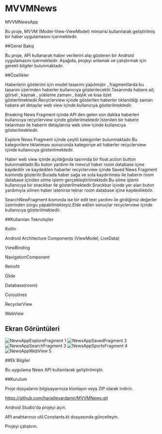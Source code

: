 # MVVMNews
 MVVMNewsApp

 Bu proje, MVVM (Model-View-ViewModel) mimarisi kullanılarak geliştirilmiş bir haber uygulamasını içermektedir.

##Genel Bakış

Bu proje, API kullanarak haber verilerini alıp gösteren bir Android uygulamasını içermektedir. Aşağıda, projeyi anlamak ve çalıştırmak için gerekli bilgiler bulunmaktadır.


##Özellikler

Haberlerin gösterimi için model tasarımı yapılmıştır , fragmentlarda bu tasarım üzerinden haberler kullanıcıya gösterilecektir.Tasarımda habere ait; görsel , kaynak , yükleme zamanı , başlık ve kısa özet gösterilmektedir.Recyclerview içinde gösterilen haberler tıklanıldığı zaman habere ait detaylar web view içinde kullanıcıya gösterilmektedir.

Breaking News Fragment içinde API den gelen son dakika haberleri kullanıcıya recyclerview içinde gösterilmektedir.İstenilen bir habere tıklanması ile haberin detaylarına web view içinde kullanıcıya gösterilmektedir.

Explore News Fragment içinde çeşitli kategoriler bulunmaktadır.Bu kategorilere tıklanması sonucunda kategoriye ait haberler recyclerview içinde kullanıcıya gösterilmektedir.

Haber web view içinde açıldığında tasrımda bir float action button bulunmaktadır.Bu buton yardımı ile mevcut haber room database içine kaydedilir ve kaydedilen haberler recyclerview içinde Saved News Fragment kısmında gösterilir.Burada haber sağa ve sola kaydırılması ile haberin room database içinden silme işlemi gerçekleştirilmektedir.Bu silme işlemi kullanıcıya bir snackbar ile gösterilmektedir.Snackbar içinde yer alan buton yardımıyla silinen haber istenirse tekrar room 
database içine kaydedilebilir.

SearchNewFragment kısmında ise bir edit text yardımı ile girdiğimiz değerler üzerinden sorgu yapabilmekteyiz.Elde edilen sonuçlar recyclerview içinde kullanıcıya gösterilmektedir.


##Kullanılan Teknolojiler

Kotlin

Android Architecture Components (ViewModel, LiveData)

ViewBinding

NavigationComponent

Retrofit

Glide

Database(room)

Coroutines

RecyclerView

WebView


## Ekran Görüntüleri

![NewsAppExploreFragment 1](app/src/main/java/com/androiddevs/mvvmnewsapp/ui/mvvmnesapp/util/screenshots/NewsAppExploreFragment.jpg)
![NewsAppSavedFragment 2](app/src/main/java/com/androiddevs/mvvmnewsapp/ui/mvvmnesapp/util/screenshots/NewsAppSavedFragment.jpg)
![NewsAppSearchFragment 3](app/src/main/java/com/androiddevs/mvvmnewsapp/ui/mvvmnesapp/util/screenshots/NewsAppSearchFragment.jpg)
![NewsAppSportsFragment 4](app/src/main/java/com/androiddevs/mvvmnewsapp/ui/mvvmnesapp/util/screenshots/NewsAppSportsFragment.jpg)
![NewsAppWebView 5](app/src/main/java/com/androiddevs/mvvmnewsapp/ui/mvvmnesapp/util/screenshots/NewsAppWebView.jpg)


##Ek Bilgiler

Bu uygulama News API kullanılarak geliştirilmiştir.


##Kurulum

Proje dosyalarını bilgisayarınıza klonlayın veya ZIP olarak indirin.

https://github.com/hariellevardamir/MVVMNews.git

Android Studio'da projeyi açın.

API anahtarınızı util.Constants.kt dosyasında güncelleyin.

Projeyi çalıştırın.
